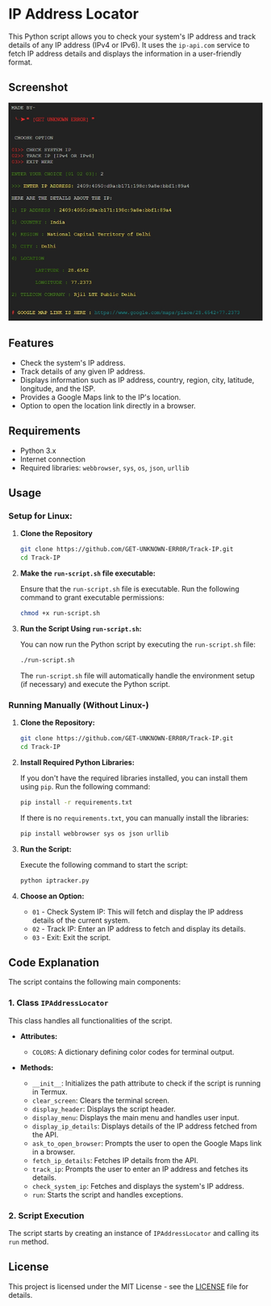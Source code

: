 # IP Address Locator

This Python script allows you to check your system's IP address and track details of any IP address (IPv4 or IPv6). It uses the `ip-api.com` service to fetch IP address details and displays the information in a user-friendly format.

## Screenshot

![Screenshot of the Project](ipaddress.jpeg)

## Features

- Check the system's IP address.
- Track details of any given IP address.
- Displays information such as IP address, country, region, city, latitude, longitude, and the ISP.
- Provides a Google Maps link to the IP's location.
- Option to open the location link directly in a browser.

## Requirements

- Python 3.x
- Internet connection
- Required libraries: `webbrowser`, `sys`, `os`, `json`, `urllib`

## Usage

### Setup for Linux:

1. **Clone the Repository**

    ```sh
    git clone https://github.com/GET-UNKNOWN-ERR0R/Track-IP.git
    cd Track-IP
    ```

2. **Make the `run-script.sh` file executable:**

    Ensure that the `run-script.sh` file is executable. Run the following command to grant executable permissions:
    ```sh
    chmod +x run-script.sh
    ```

3. **Run the Script Using `run-script.sh`:**

    You can now run the Python script by executing the `run-script.sh` file:
    ```sh
    ./run-script.sh
    ```

   The `run-script.sh` file will automatically handle the environment setup (if necessary) and execute the Python script.

### Running Manually (Without Linux-)

1. **Clone the Repository:**

    ```sh
    git clone https://github.com/GET-UNKNOWN-ERR0R/Track-IP.git
    cd Track-IP
    ```

2. **Install Required Python Libraries:**

    If you don't have the required libraries installed, you can install them using `pip`. Run the following command:

    ```sh
    pip install -r requirements.txt
    ```

    If there is no `requirements.txt`, you can manually install the libraries:

    ```sh
    pip install webbrowser sys os json urllib
    ```

3. **Run the Script:**

    Execute the following command to start the script:

    ```sh
    python iptracker.py
    ```

4. **Choose an Option:**

    - `01` - Check System IP: This will fetch and display the IP address details of the current system.
    - `02` - Track IP: Enter an IP address to fetch and display its details.
    - `03` - Exit: Exit the script.

## Code Explanation

The script contains the following main components:

### 1. Class `IPAddressLocator`

This class handles all functionalities of the script.

- **Attributes:**
  - `COLORS`: A dictionary defining color codes for terminal output.

- **Methods:**
  - `__init__`: Initializes the path attribute to check if the script is running in Termux.
  - `clear_screen`: Clears the terminal screen.
  - `display_header`: Displays the script header.
  - `display_menu`: Displays the main menu and handles user input.
  - `display_ip_details`: Displays details of the IP address fetched from the API.
  - `ask_to_open_browser`: Prompts the user to open the Google Maps link in a browser.
  - `fetch_ip_details`: Fetches IP details from the API.
  - `track_ip`: Prompts the user to enter an IP address and fetches its details.
  - `check_system_ip`: Fetches and displays the system's IP address.
  - `run`: Starts the script and handles exceptions.

### 2. Script Execution

The script starts by creating an instance of `IPAddressLocator` and calling its `run` method.

## License

This project is licensed under the MIT License - see the [LICENSE](LICENSE) file for details.


